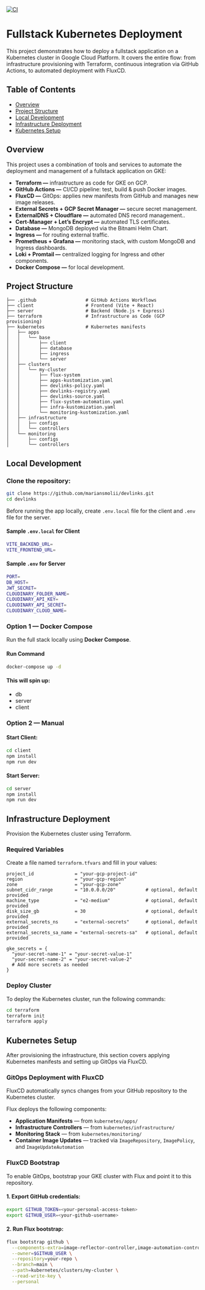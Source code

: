 [![CI](https://github.com/mariansmolii/devlinks/actions/workflows/ci.yaml/badge.svg)](https://github.com/mariansmolii/devlinks/actions)

# Fullstack Kubernetes Deployment

This project demonstrates how to deploy a fullstack application on a Kubernetes cluster in Google Cloud Platform. It covers the entire flow: from infrastructure provisioning with Terraform, continuous integration via GitHub Actions, to automated deployment with FluxCD.

## Table of Contents

- [Overview](#overview)
- [Project Structure](#project-structure)
- [Local Development](#local-development)
- [Infrastructure Deployment](#infrastructure-deployment)
- [Kubernetes Setup](#kubernetes-setup)

## Overview

This project uses a combination of tools and services to automate the deployment and management of a fullstack application on GKE:

- **Terraform —** infrastructure as code for GKE on GCP.
- **GitHub Actions —** CI/CD pipeline: test, build & push Docker images.
- **FluxCD —** GitOps: applies new manifests from GitHub and manages new image releases.
- **External Secrets + GCP Secret Manager —** secure secret management.
- **ExternalDNS + Cloudflare —** automated DNS record management..
- **Cert-Manager + Let’s Encrypt —** automated TLS certificates.
- **Database —** MongoDB deployed via the Bitnami Helm Chart.
- **Ingress —** for routing external traffic.
- **Prometheus + Grafana —** monitoring stack, with custom MongoDB and Ingress dashboards.
- **Loki + Promtail —** centralized logging for Ingress and other components.
- **Docker Compose —** for local development.

## Project Structure

```
├── .github                  # GitHub Actions Workflows
├── client                   # Frontend (Vite + React)
├── server                   # Backend (Node.js + Express)
├── terraform                # Infrastructure as Code (GCP provisioning)
├── kubernetes               # Kubernetes manifests
│   ├── apps
│   │   └── base
│   │       ├── client
│   │       ├── database
│   │       ├── ingress
│   │       └── server
│   ├── clusters
│   │   └── my-cluster
│   │       ├── flux-system
│   │       ├── apps-kustomization.yaml
│   │       ├── devlinks-policy.yaml
│   │       ├── devlinks-registry.yaml
│   │       ├── devlinks-source.yaml
│   │       ├── flux-system-automation.yaml
│   │       ├── infra-kustomization.yaml
│   │       └── monitoring-kustomization.yaml
│   ├── infrastructure
│   │   ├── configs
│   │   └── controllers
│   └── monitoring
│       ├── configs
│       └── controllers

```

## Local Development

### Clone the repository:

```bash
git clone https://github.com/mariansmolii/devlinks.git
cd devlinks
```

Before running the app locally, create `.env.local` file for the client and `.env` file for the server.

#### Sample `.env.local` for Client

```bash
VITE_BACKEND_URL=
VITE_FRONTEND_URL=
```

#### Sample `.env` for Server

```bash
PORT=
DB_HOST=
JWT_SECRET=
CLOUDINARY_FOLDER_NAME=
CLOUDINARY_API_KEY=
CLOUDINARY_API_SECRET=
CLOUDINARY_CLOUD_NAME=
```

### Option 1 — Docker Compose

Run the full stack locally using **Docker Compose**.

#### Run Command

```bash
docker-compose up -d
```

#### This will spin up:

- db
- server
- client

### Option 2 — Manual

#### Start Client:

```bash
cd client
npm install
npm run dev
```

#### Start Server:

```bash
cd server
npm install
npm run dev
```

## Infrastructure Deployment

Provision the Kubernetes cluster using Terraform.

### Required Variables

Create a file named `terraform.tfvars` and fill in your values:

```hcl
project_id               = "your-gcp-project-id"
region                   = "your-gcp-region"
zone                     = "your-gcp-zone"
subnet_cidr_range        = "10.0.0.0/20"           # optional, default provided
machine_type             = "e2-medium"             # optional, default provided
disk_size_gb             = 30                      # optional, default provided
external_secrets_ns      = "external-secrets"      # optional, default provided
external_secrets_sa_name = "external-secrets-sa"   # optional, default provided

gke_secrets = {
  "your-secret-name-1" = "your-secret-value-1"
  "your-secret-name-2" = "your-secret-value-2"
  # Add more secrets as needed
}
```

### Deploy Cluster

To deploy the Kubernetes cluster, run the following commands:

```bash
cd terraform
terraform init
terraform apply
```

## Kubernetes Setup

After provisioning the infrastructure, this section covers applying Kubernetes manifests and setting up GitOps via FluxCD.

### GitOps Deployment with FluxCD

FluxCD automatically syncs changes from your GitHub repository to the Kubernetes cluster.

Flux deploys the following components:

- **Application Manifests** — from `kubernetes/apps/`
- **Infrastructure Controllers** — from `kubernetes/infrastructure/`
- **Monitoring Stack** — from `kubernetes/monitoring/`
- **Container Image Updates** — tracked via `ImageRepository`, `ImagePolicy`, and `ImageUpdateAutomation`

### FluxCD Bootstrap

To enable GitOps, bootstrap your GKE cluster with Flux and point it to this repository.

#### 1. Export GitHub credentials:

```bash
export GITHUB_TOKEN=<your-personal-access-token>
export GITHUB_USER=<your-github-username>
```

#### 2. Run Flux bootstrap:

```bash
flux bootstrap github \
  --components-extra=image-reflector-controller,image-automation-controller \
  --owner=$GITHUB_USER \
  --repository=your-repo \
  --branch=main \
  --path=kubernetes/clusters/my-cluster \
  --read-write-key \
  --personal
```
